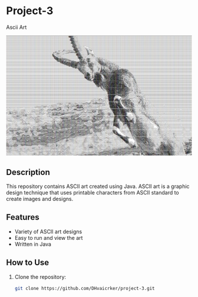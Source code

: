 # Project-3
Ascii Art

![ASCII Art](AsciiArt1.jpg)

## Description
This repository contains ASCII art created using Java. ASCII art is a graphic design technique that uses printable characters from ASCII standard to create images and designs.

## Features
- Variety of ASCII art designs
- Easy to run and view the art
- Written in Java

## How to Use
1. Clone the repository:
   ```bash
   git clone https://github.com/DHvaicrker/project-3.git
   
